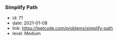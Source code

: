 ### Simplify Path

* id: 71
* date: 2021-01-08
* link: https://leetcode.com/problems/simplify-path
* level: Medium
